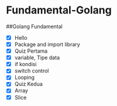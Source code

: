 # Fundamental-Golang

##Golang Fundamental

- [x] Hello
- [x] Package and import library
- [x] Quiz Pertama  
- [x] variable, Tipe data
- [x] if kondisi
- [x] switch control
- [x] Looping
- [x] Quiz Kedua
- [x] Array
- [x] Slice